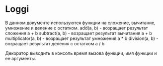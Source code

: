 # Loggi
В данном документе используются функции на сложение, вычитание, умножение  и деление с остатком.
add(a, b) - возращает результат сложения a + b
subtract(a, b) - возращает результат вычитания a + b
multiplicator(a, b) -  возращает результат умножения a * b
division(a, b) - возращает результат деления с остатком a / b

Декоратор выводить в консоль время вызова функции, имя функции и ее аргументы. 
